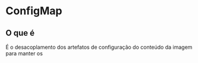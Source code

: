 # ConfigMap

## O que é
É o desacoplamento dos artefatos de configuração do conteúdo da imagem para manter os 